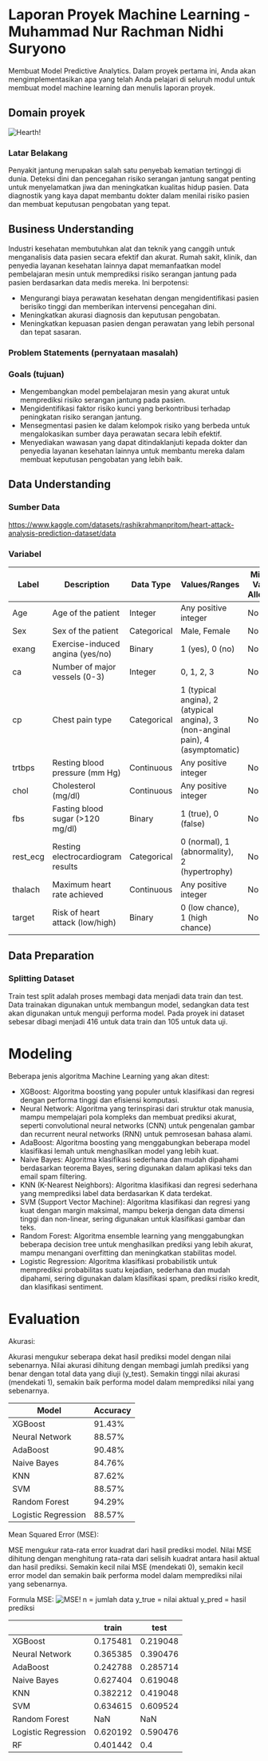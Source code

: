# Laporan Proyek Machine Learning - Muhammad Nur Rachman Nidhi Suryono

Membuat Model Predictive Analytics. Dalam proyek pertama ini, Anda akan mengimplementasikan apa yang telah Anda pelajari di seluruh modul untuk membuat model machine learning dan menulis laporan proyek. 

## Domain proyek
![Hearth!](https://d2jx2rerrg6sh3.cloudfront.net/image-handler/picture/2021/1/shutterstock_1576424071.jpg "Hearth")

### Latar Belakang
Penyakit jantung merupakan salah satu penyebab kematian tertinggi di dunia. Deteksi dini dan pencegahan risiko serangan jantung sangat penting untuk menyelamatkan jiwa dan meningkatkan kualitas hidup pasien. Data diagnostik yang kaya dapat membantu dokter dalam menilai risiko pasien dan membuat keputusan pengobatan yang tepat.

## Business Understanding
Industri kesehatan membutuhkan alat dan teknik yang canggih untuk menganalisis data pasien secara efektif dan akurat. Rumah sakit, klinik, dan penyedia layanan kesehatan lainnya dapat memanfaatkan model pembelajaran mesin untuk memprediksi risiko serangan jantung pada pasien berdasarkan data medis mereka. Ini berpotensi:
* Mengurangi biaya perawatan kesehatan dengan mengidentifikasi pasien berisiko tinggi dan memberikan intervensi pencegahan dini.
* Meningkatkan akurasi diagnosis dan keputusan pengobatan.
* Meningkatkan kepuasan pasien dengan perawatan yang lebih personal dan tepat sasaran.

### Problem Statements (pernyataan masalah)
### Goals (tujuan)
* Mengembangkan model pembelajaran mesin yang akurat untuk memprediksi risiko serangan jantung pada pasien.
* Mengidentifikasi faktor risiko kunci yang berkontribusi terhadap peningkatan risiko serangan jantung.
* Mensegmentasi pasien ke dalam kelompok risiko yang berbeda untuk mengalokasikan sumber daya perawatan secara lebih efektif.
* Menyediakan wawasan yang dapat ditindaklanjuti kepada dokter dan penyedia layanan kesehatan lainnya untuk membantu mereka dalam membuat keputusan pengobatan yang lebih baik.

## Data Understanding
### Sumber Data
https://www.kaggle.com/datasets/rashikrahmanpritom/heart-attack-analysis-prediction-dataset/data

### Variabel
| Label | Description | Data Type | Values/Ranges | Missing Values Allowed? |
|---|---|---|---|---|
| Age | Age of the patient | Integer | Any positive integer | No |
| Sex | Sex of the patient | Categorical | Male, Female | No |
| exang | Exercise-induced angina (yes/no) | Binary | 1 (yes), 0 (no) | No |
| ca | Number of major vessels (0-3) | Integer | 0, 1, 2, 3 | No |
| cp | Chest pain type | Categorical | 1 (typical angina), 2 (atypical angina), 3 (non-anginal pain), 4 (asymptomatic) | No |
| trtbps | Resting blood pressure (mm Hg) | Continuous | Any positive integer | No |
| chol | Cholesterol (mg/dl) | Continuous | Any positive integer | No |
| fbs | Fasting blood sugar (>120 mg/dl) | Binary | 1 (true), 0 (false) | No |
| rest_ecg | Resting electrocardiogram results | Categorical | 0 (normal), 1 (abnormality), 2 (hypertrophy) | No |
| thalach | Maximum heart rate achieved | Continuous | Any positive integer | No |
| target | Risk of heart attack (low/high) | Binary | 0 (low chance), 1 (high chance) | No |

## Data Preparation
### Splitting Dataset
Train test split adalah proses membagi data menjadi data train dan test. Data trainakan digunakan untuk membangun model, sedangkan data test akan digunakan untuk menguji performa model. Pada proyek ini dataset sebesar dibagi menjadi 416 untuk data train dan 105 untuk data uji.

# Modeling
Beberapa jenis algoritma Machine Learning yang akan ditest:

* XGBoost: Algoritma boosting yang populer untuk klasifikasi dan regresi dengan performa tinggi dan efisiensi komputasi.
* Neural Network: Algoritma yang terinspirasi dari struktur otak manusia, mampu mempelajari pola kompleks dan membuat prediksi akurat, seperti convolutional neural networks (CNN) untuk pengenalan gambar dan recurrent neural networks (RNN) untuk pemrosesan bahasa alami.
* AdaBoost: Algoritma boosting yang menggabungkan beberapa model klasifikasi lemah untuk menghasilkan model yang lebih kuat.
* Naive Bayes: Algoritma klasifikasi sederhana dan mudah dipahami berdasarkan teorema Bayes, sering digunakan dalam aplikasi teks dan email spam filtering.
* KNN (K-Nearest Neighbors): Algoritma klasifikasi dan regresi sederhana yang memprediksi label data berdasarkan K data terdekat.
* SVM (Support Vector Machine): Algoritma klasifikasi dan regresi yang kuat dengan margin maksimal, mampu bekerja dengan data dimensi tinggi dan non-linear, sering digunakan untuk klasifikasi gambar dan teks.
* Random Forest: Algoritma ensemble learning yang menggabungkan beberapa decision tree untuk menghasilkan prediksi yang lebih akurat, mampu menangani overfitting dan meningkatkan stabilitas model.
* Logistic Regression: Algoritma klasifikasi probabilistik untuk memprediksi probabilitas suatu kejadian, sederhana dan mudah dipahami, sering digunakan dalam klasifikasi spam, prediksi risiko kredit, dan klasifikasi sentiment.

# Evaluation
Akurasi:

Akurasi mengukur seberapa dekat hasil prediksi model dengan nilai sebenarnya. Nilai akurasi dihitung dengan membagi jumlah prediksi yang benar dengan total data yang diuji (y_test). Semakin tinggi nilai akurasi (mendekati 1), semakin baik performa model dalam memprediksi nilai yang sebenarnya.

|        Model        | Accuracy |
|---------------------|----------|
|       XGBoost       |  91.43%  |
|    Neural Network   |  88.57%  |
|       AdaBoost      |  90.48%  |
|     Naive Bayes     |  84.76%  |
|         KNN         |  87.62%  |
|         SVM         |  88.57%  |
|    Random Forest    |  94.29%  |
| Logistic Regression |  88.57%  |

Mean Squared Error (MSE):

MSE mengukur rata-rata error kuadrat dari hasil prediksi model. Nilai MSE dihitung dengan menghitung rata-rata dari selisih kuadrat antara hasil aktual dan hasil prediksi. Semakin kecil nilai MSE (mendekati 0), semakin kecil error model dan semakin baik performa model dalam memprediksi nilai yang sebenarnya.

Formula MSE:
![MSE!](https://www.gstatic.com/education/formulas2/553212783/en/mean_squared_error.svg "MSE")
n = jumlah data
y_true = nilai aktual
y_pred = hasil prediksi

|	|train|	test|
|-----|-----|----|
|XGBoost	|0.175481	|0.219048|
|Neural Network	|0.365385|	0.390476|
|AdaBoost	|0.242788	|0.285714|
|Naive Bayes	|0.627404	|0.619048|
|KNN	|0.382212	|0.419048|
|SVM	|0.634615	|0.609524|
|Random Forest	|NaN |	NaN|
|Logistic Regression |	0.620192	|0.590476
RF	|0.401442|	0.4 | 
